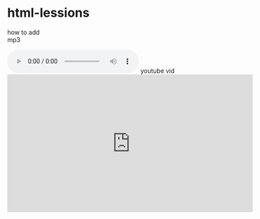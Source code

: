 # html-lessions
how to add  
mp3
  <article>
    <audio controls>
        <source src="Audio/deja vu midi.mp3" type="audio/mpeg">
        Your browser does not support the audio element.
    </audio>
youtube vid
    <iframe width="560" height="315" src="https://www.youtube.com/embed/4Nmbs_LuJU8" frameborder="0" allow="accelerometer; autoplay; clipboard-write; encrypted-media; gyroscope; picture-in-picture" allowfullscreen></iframe>
  </article>
